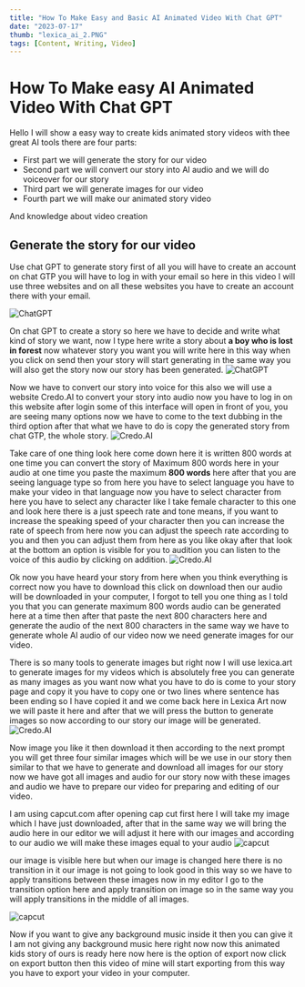 ```yaml
---
title: "How To Make Easy and Basic AI Animated Video With Chat GPT"
date: "2023-07-17"
thumb: "lexica_ai_2.PNG"
tags: [Content, Writing, Video]
---
```




# How To Make easy AI Animated Video With Chat GPT
Hello I will show a easy way to create kids animated story videos with thee great AI tools there are four parts:

* First part we will generate the story for our video 
* Second part we will convert our story into AI audio and we will do voiceover for our story 
* Third part we will generate images for our video
* Fourth part we will make our animated story video

And knowledge about video creation

## Generate the story for our video 
Use chat GPT to generate story first of all you will have to create an account on chat GTP you will have to log in with your email so here in this video I will use three websites and on all these websites you have to create an account there with your email.

![ChatGPT](/assets/img/sing_up_gpt.PNG)

On chat GPT to create a story so here we have to decide and write what kind of story we want,  now I type here write a story about **a boy who is lost in forest** now
whatever story you want you will write here in this way when you click on send then your story will start generating in the same way you will also get the story now our story has been generated.
![ChatGPT](/assets/img/story_boy.PNG)

Now we have to convert our story into voice for this also we will use a website Credo.AI to convert your story into audio now you have to log in on this website after login some of this interface will open in front of you, you are seeing many options now we have to come to the text dubbing in the third option after that what we have to do is copy the generated story from chat GTP, the whole story.
![Credo.AI](/assets/img/kreado_ai.PNG)

Take care of one thing look here come down here it is written 800 words at one time you can convert the story of Maximum 800 words here in your audio at one time you paste the maximum **800 words** here after that you are seeing language type so from here you have to select language you have to make your video in that language now you have to select character from here you have to select any character like I take female character to this one and look here there is a just speech rate and tone means, if you want to increase the speaking speed of your character then you can increase the rate of speech from here now you can adjust the speech rate according to you and then you can adjust them from here as you like okay after that look at the bottom an option is visible for you to audition you can listen to the voice of this audio by clicking on addition.
![Credo.AI](/assets/img/kreado_ai_rite.PNG)

Ok now you have heard your story from here when you think everything is correct now you have to download this click on download then our audio will be downloaded in your computer, I forgot to tell you one thing as I told you that you can generate maximum 800 words audio can be generated here at a time then after that paste the next 800 characters here and generate the audio of the next 800 characters in the same way we have to generate whole AI audio of our video now we need generate images for our video.

There is so many tools to generate images but right now I will use lexica.art to generate images for my videos which is absolutely free you can generate as many images
as you want now what you have to do is come to your story page and  copy it you have to copy one or two lines where sentence has been ending so I have copied it and we
come back here in Lexica Art now we will paste it here and after that we will press the button to generate images so now according to our story our image will be generated.
![Credo.AI](/assets/img/lexica_ai.PNG)

Now image you like it then download it then according to the next prompt you will get three four similar images which will be we use in our story then similar to that we have to generate and download all images for our story now we have got all images and audio for our story now with these images and audio we have to prepare our video for preparing and editing of our video. 

I am using capcut.com after opening cap cut first here I will take my image which I have just downloaded, after that in the same way we will bring the audio here in our editor we will adjust it here with our images and according to our audio we will make these images equal to your audio
![capcut](/assets/img/capcut.PNG)

our image is visible here but when our image is changed here there is no transition in it our image is not going to look good in this way so we have to apply transitions between these images now in my editor I go to the transition option here and apply transition on image so in the same way you will apply transitions in the middle of all images.

![capcut](/assets/img/lexica_ai_trans.PNG)

Now if you want to give any background music inside it then you can give it I am not giving any background music here right now now this animated kids story of ours is ready here now here is the option of export now click on export button then this video of mine will start exporting from this way you have to export your video in your computer.